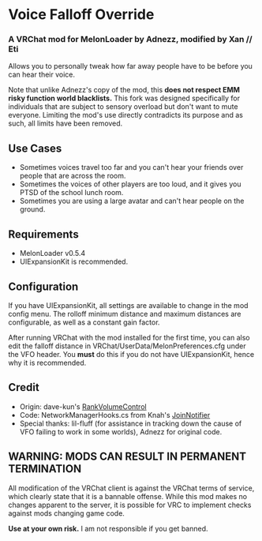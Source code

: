 # Voice Falloff Override
### A VRChat mod for MelonLoader by Adnezz, modified by Xan // Eti

Allows you to personally tweak how far away people have to be before you can hear their voice.

Note that unlike Adnezz's copy of the mod, this **does not respect EMM risky function world blacklists.** This fork was designed specifically for individuals that are subject to sensory overload but don't want to mute everyone. Limiting the mod's use directly contradicts its purpose and as such, all limits have been removed.

## Use Cases
- Sometimes voices travel too far and you can't hear your friends over people that are across the room.
- Sometimes the voices of other players are too loud, and it gives you PTSD of the school lunch room.
- Sometimes you are using a large avatar and can't hear people on the ground.

## Requirements
* MelonLoader v0.5.4
* UIExpansionKit is recommended.

## Configuration

If you have UIExpansionKit, all settings are available to change in the mod config menu. The rolloff minimum distance and maximum distances are configurable, as well as a constant gain factor.

After running VRChat with the mod installed for the first time, you can also edit the falloff distance in VRChat/UserData/MelonPreferences.cfg under the VFO header. You **must** do this if you do not have UIExpansionKit, hence why it is recommended.

## Credit
- Origin: dave-kun's [RankVolumeControl](https://github.com/dave-kun/RankVolumeControl)
- Code: NetworkManagerHooks.cs from Knah's [JoinNotifier](https://github.com/knah/VRCMods/tree/master/JoinNotifier)
- Special thanks: lil-fluff (for assistance in tracking down the cause of VFO failing to work in some worlds), Adnezz for original code.

## WARNING: MODS CAN RESULT IN PERMANENT TERMINATION
All modification of the VRChat client is against the VRChat terms of service, which clearly state that it is a bannable offense. While this mod makes no changes apparent to the server, it is possible for VRC to implement checks against mods changing game code.

**Use at your own risk.** I am not responsible if you get banned.